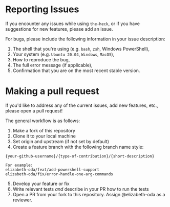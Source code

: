 # Reporting Issues
If you encounter any issues while using `the-heck`, or if you have suggestions for new features, please add an issue.

For bugs, please include the following information in your issue description:
1. The shell that you're using (e.g. `bash`, `zsh`, Windows PowerShell),
2. Your system (e.g. `Ubuntu 20.04`, `Windows`, `MacOS`),
3. How to reproduce the bug,
4. The full error message (if applicable),
5. Confirmation that you are on the most recent stable version.


# Making a pull request
If you'd like to address any of the current issues, add new features, etc., please open a pull request!

The general workflow is as follows:
1. Make a fork of this repository
2. Clone it to your local machine
3. Set origin and upstream (if not set by default)
4. Create a feature branch with the following branch name style:
```
{your-github-username}/{type-of-contribution}/{short-description}

For example:
elizabeth-oda/feat/add-powershell-support
elizabeth-oda/fix/error-handle-one-arg-commands
```
5. Develop your feature or fix
6. Write relevant tests *and* describe in your PR how to run the tests
7. Open a PR from your fork to this repository. Assign @elizabeth-oda as a reviewer.
